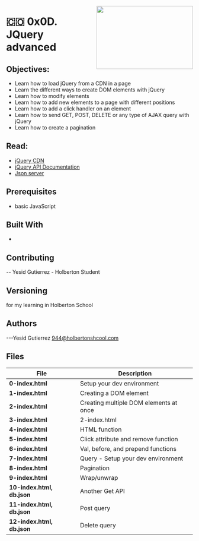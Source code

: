 <p>
<img width="260" height="170" src="https://davidjohncoleman.com/wp-djc/wp-content/uploads/2017/06/HBTN-Borderless-CMYK-Logo-Vertical-Color-Black@1200ppi-300x236.png" align="right" >
</p>





# :colombia: 0x0D. JQuery advanced
## Objectives:
- Learn how to load jQuery from a CDN in a page
- Learn the different ways to create DOM elements with jQuery
- Learn how to modify elements
- Learn how to add new elements to a page with different positions
- Learn how to add a click handler on an element
- Learn how to send GET, POST, DELETE or any type of AJAX query with jQuery
- Learn how to create a pagination
## Read:
- [jQuery CDN](https://code.jquery.com/)
- [jQuery API Documentation](https://api.jquery.com/)
- [Json server](https://github.com/typicode/json-server)

## Prerequisites
- basic JavaScript
## Built With
- 
## Contributing
-- Yesid Gutierrez - Holberton Student                                          
## Versioning
for my learning in Holberton School
## Authors
---Yesid Gutierrez  944@holbertonshcool.com                                    
                                                                               
## Files

|             File               |             Description                  |
|--------------------------------| ---------------------------------------- |
|**0-index.html**| Setup your dev environment  |
|**1-index.html**| Creating a DOM element   |
|**2-index.html**| Creating multiple DOM elements at once  |
|**3-index.html**| 2-index.html  |
|**4-index.html**| HTML function  |
|**5-index.html**| Click attribute and remove function  |
|**6-index.html**| Val, before, and prepend functions  |
|**7-index.html**| Query - Setup your dev environment   |
|**8-index.html**|  Pagination  |
|**9-index.html**| Wrap/unwrap  |
|**10-index.html, db.json**| Another Get API   |
|**11-index.html, db.json**|  Post query   |
|**12-index.html, db.json**|  Delete query   |